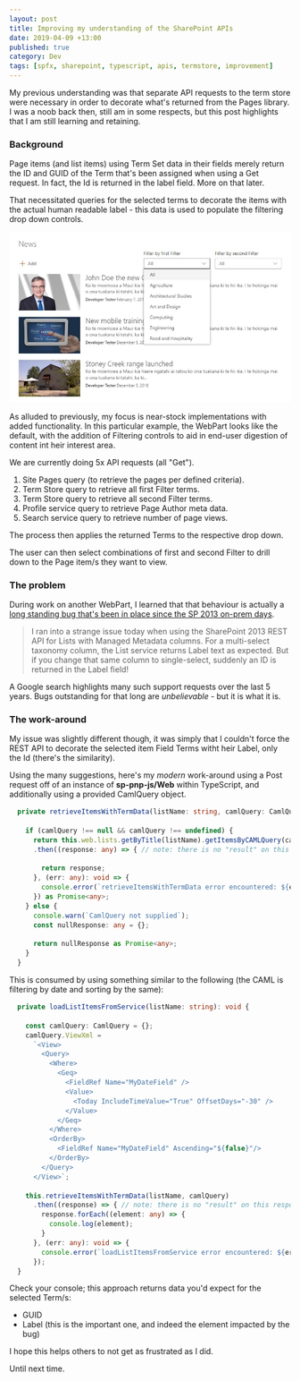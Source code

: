 ```yaml
---
layout: post
title: Improving my understanding of the SharePoint APIs
date: 2019-04-09 +13:00
published: true
category: Dev
tags: [spfx, sharepoint, typescript, apis, termstore, improvement]
---
```



My previous understanding was that separate API requests to the term store were necessary in order to decorate what's returned from the Pages library. I was a noob back then, still am in some respects, but this post highlights that I am still learning and retaining.


### Background

Page items (and list items) using Term Set data in their fields merely return the ID and GUID of the Term that's been assigned when using a Get request. In fact, the Id is returned in the label field. More on that later.

That necessitated queries for the selected terms to decorate the items with the actual human readable label - this data is used to populate the filtering drop down controls.

![SPFx News WebPart improved with filtering controls](/img/spfx-news-improvements.jpg)

As alluded to previously, my focus is near-stock implementations with added functionality. In this particular example, the WebPart looks like the default, with the addition of Filtering controls to aid in end-user digestion of content int heir interest area.

We are currently doing 5x API requests (all "Get").

1) Site Pages query (to retrieve the pages per defined criteria).
2) Term Store query to retrieve all first Filter terms.
3) Term Store query to retrieve all second Filter terms.
4) Profile service query to retrieve Page Author meta data.
5) Search service query to retrieve number of page views.

The process then applies the returned Terms to the respective drop down.

The user can then select combinations of first and second Filter to drill down to the Page item/s they want to view.


### The problem

During work on another WebPart, I learned that that behaviour is actually a [long standing bug that's been in place since the SP 2013 on-prem days](https://social.msdn.microsoft.com/Forums/office/en-US/aa561460-c8d0-4f26-8f28-e77680f42b8b/taxonomy-field-label-when-retrieved-via-rest-is-actually-id?forum=sharepointdevelopment).

> I ran into a strange issue today when using the SharePoint 2013 REST API for Lists with Managed Metadata columns.  For a multi-select taxonomy column, the List service returns Label text as expected.  But if you change that same column to single-select, suddenly an ID is returned in the Label field!

A Google search highlights many such support requests over the last 5 years. Bugs outstanding for that long are *unbelievable* - but it is what it is.


### The work-around

My issue was slightly different though, it was simply that I couldn't force the REST API to decorate the selected item Field Terms witht heir Label, only the Id (there's the similarity).

Using the many suggestions, here's my *modern* work-around using a Post request off of an instance of **sp-pnp-js/Web** within TypeScript, and additionally using a provided CamlQuery object.

~~~ts
  private retrieveItemsWithTermData(listName: string, camlQuery: CamlQuery): Promise<any> {

    if (camlQuery !== null && camlQuery !== undefined) {
      return this.web.lists.getByTitle(listName).getItemsByCAMLQuery(camlQuery, "FieldValuesAsText")
      .then((response: any) => { // note: there is no "result" on this response object so checking whether the request fails isn't possible - you may need to further work around this

        return response;
      }, (err: any): void => {
        console.error(`retrieveItemsWithTermData error encountered: ${err}`);
      }) as Promise<any>;
    } else {
      console.warn(`CamlQuery not supplied`);
      const nullResponse: any = {};

      return nullResponse as Promise<any>;
    }
  }
~~~

This is consumed by using something similar to the following (the CAML is filtering by date and sorting by the same):

~~~ts
  private loadListItemsFromService(listName: string): void {

    const camlQuery: CamlQuery = {};
    camlQuery.ViewXml =
      `<View>
        <Query>
          <Where>
            <Geq>
              <FieldRef Name="MyDateField" />
              <Value>
                <Today IncludeTimeValue="True" OffsetDays="-30" />
              </Value>
            </Geq>
          </Where>
          <OrderBy>
            <FieldRef Name="MyDateField" Ascending="${false}"/>
          </OrderBy>
        </Query>
      </View>`;

    this.retrieveItemsWithTermData(listName, camlQuery)
      .then((response) => { // note: there is no "result" on this response object
        response.forEach((element: any) => {
          console.log(element);
        }
      }, (err: any): void => {
        console.error(`loadListItemsFromService error encountered: ${err}`);
      });
  }
~~~

Check your console; this approach returns data you'd expect for the selected Term/s:
- GUID
- Label (this is the important one, and indeed the element impacted by the bug)

I hope this helps others to not get as frustrated as I did.

Until next time.
